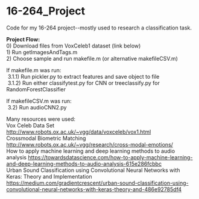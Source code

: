 # 16-264_Project
Code for my 16-264 project--mostly used to research a classification task.

**Project Flow:**  
0\) Download files from VoxCeleb1 dataset (link below)  
1\) Run getImagesAndTags.m  
2\) Choose sample and run makefile.m (or alternative makefileCSV.m)

If makefile.m was run:  
&nbsp;3.1.1) Run pickler.py to extract features and save object to file  
&nbsp;3.1.2) Run either classifytest.py for CNN or treeclassify.py for RandomForestClassifier

If makefileCSV.m was run:  
&nbsp;3.2) Run audioCNN2.py

Many resources were used:  
Vox Celeb Data Set <http://www.robots.ox.ac.uk/~vgg/data/voxceleb/vox1.html>  
Crossmodal Biometric Matching <http://www.robots.ox.ac.uk/~vgg/research/cross-modal-emotions/>  
How to apply machine learning and deep learning methods to audio analysis <https://towardsdatascience.com/how-to-apply-machine-learning-and-deep-learning-methods-to-audio-analysis-615e286fcbbc>  
Urban Sound Classification using Convolutional Neural Networks with Keras: Theory and Implementation <https://medium.com/gradientcrescent/urban-sound-classification-using-convolutional-neural-networks-with-keras-theory-and-486e92785df4>
